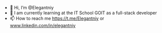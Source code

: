 - 👋 Hi, I’m @Elegantniy
- 🌱 I am currently learning at the IT School GOIT as a full-stack developer
- 📫 How to reach me https://t.me/Elegantniy or www.linkedin.com/in/elegantniy
